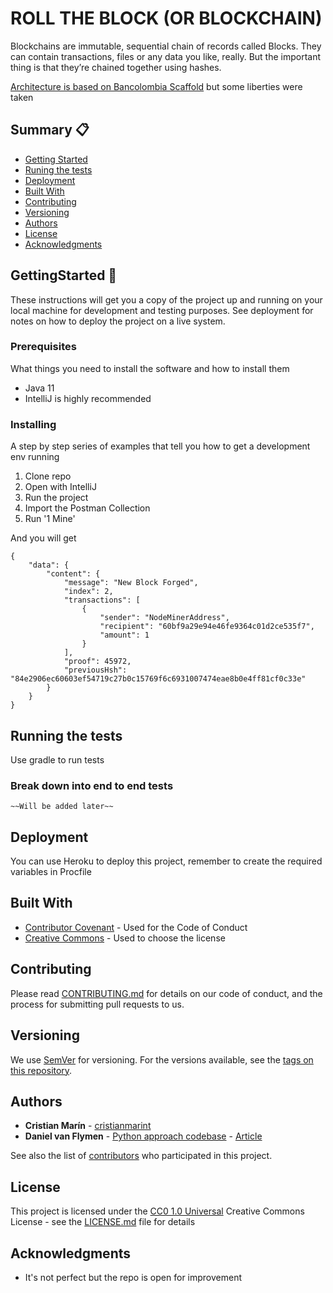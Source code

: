 # ROLL THE BLOCK (OR BLOCKCHAIN)

Blockchains are immutable, sequential chain of records called Blocks. They can contain transactions, files or any data you like, really. But the important thing is that they’re chained together using hashes.

[Architecture is based on Bancolombia Scaffold](https://github.com/bancolombia/scaffold-clean-architecture) but some liberties were taken


## Summary 📋

- [Getting Started](#getting-started)
- [Runing the tests](#running-the-tests)
- [Deployment](#deployment)
- [Built With](#built-with)
- [Contributing](#contributing)
- [Versioning](#versioning)
- [Authors](#authors)
- [License](#license)
- [Acknowledgments](#acknowledgments)

## GettingStarted 🚀

These instructions will get you a copy of the project up and running on
your local machine for development and testing purposes. See deployment
for notes on how to deploy the project on a live system.

### Prerequisites

What things you need to install the software and how to install them

* Java 11
* IntelliJ is highly recommended

### Installing

A step by step series of examples that tell you how to get a development
env running

1. Clone repo
2. Open with IntelliJ 
3. Run the project
4. Import the Postman Collection
5. Run '1 Mine'

And you will get

```
{
    "data": {
        "content": {
            "message": "New Block Forged",
            "index": 2,
            "transactions": [
                {
                    "sender": "NodeMinerAddress",
                    "recipient": "60bf9a29e94e46fe9364c01d2ce535f7",
                    "amount": 1
                }
            ],
            "proof": 45972,
            "previousHsh": "84e2906ec60603ef54719c27b0c15769f6c6931007474eae8b0e4ff81cf0c33e"
        }
    }
}
```

## Running the tests

Use gradle to run tests

### Break down into end to end tests

    ~~Will be added later~~

## Deployment

You can use Heroku to deploy this project, remember to create
the required variables in Procfile

## Built With

- [Contributor Covenant](https://www.contributor-covenant.org/) - Used
  for the Code of Conduct
- [Creative Commons](https://creativecommons.org/) - Used to choose
  the license

## Contributing

Please read [CONTRIBUTING.md](CONTRIBUTING.md) for details on our code
of conduct, and the process for submitting pull requests to us.

## Versioning

We use [SemVer](http://semver.org/) for versioning. For the versions
available, see the [tags on this
repository](https://github.com/cristianmarint/roll-the-block/tags).

## Authors

- **Cristian Marín** -
  [cristianmarint](https://github.com/cristianmarint)
- **Daniel van Flymen** -
  [Python approach codebase](https://github.com/dvf/blockchain-book) - [Article](https://hackernoon.com/learn-blockchains-by-building-one-117428612f46)

See also the list of
[contributors](https://github.com/cristianmarint/THIS.REPO/contributors)
who participated in this project.

## License

This project is licensed under the [CC0 1.0 Universal](LICENSE.md)
Creative Commons License - see the [LICENSE.md](LICENSE.md) file for
details

## Acknowledgments

- It's not perfect but the repo is open for improvement
